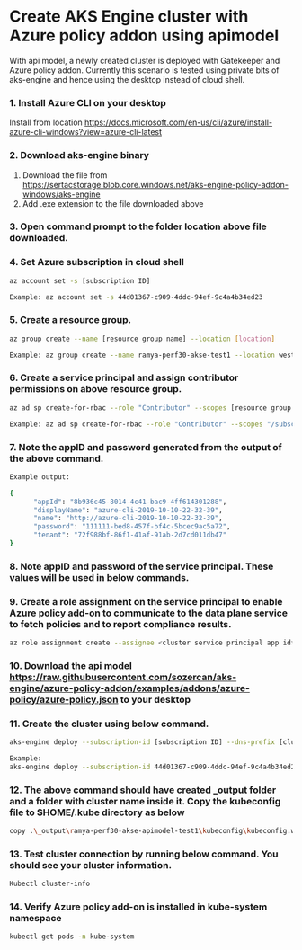 # Create AKS Engine cluster with Azure policy addon using apimodel

With api model, a newly created cluster is deployed with Gatekeeper and Azure policy addon. Currently this scenario is tested using private bits of aks-engine and hence using the desktop instead of cloud shell.

### 1. Install Azure CLI on your desktop
Install from location https://docs.microsoft.com/en-us/cli/azure/install-azure-cli-windows?view=azure-cli-latest

### 2. Download aks-engine binary
1. Download the file from 
https://sertacstorage.blob.core.windows.net/aks-engine-policy-addon-windows/aks-engine
2. Add .exe extension to the file downloaded above

### 3. Open command prompt to the folder location above file downloaded.

### 4. Set Azure subscription in cloud shell
```bash
az account set -s [subscription ID]

Example: az account set -s 44d01367-c909-4ddc-94ef-9c4a4b34ed23
```

### 5. Create a resource group.
```bash
az group create --name [resource group name] --location [location]

Example: az group create --name ramya-perf30-akse-test1 --location westus2
```

### 6. Create a service principal and assign contributor permissions on above resource group.
```bash
az ad sp create-for-rbac --role "Contributor" --scopes [resource group ID]

Example: az ad sp create-for-rbac --role "Contributor" --scopes "/subscriptions/44d01367-c909-4ddc-94ef-9c4a4b34ed23/resourceGroups/ramya-perf30-akse-test1"
```

### 7. Note the appID and password generated from the output of the above command.
```bash
Example output:

{
	  "appId": "8b936c45-8014-4c41-bac9-4ff614301288",
	  "displayName": "azure-cli-2019-10-10-22-32-39",
	  "name": "http://azure-cli-2019-10-10-22-32-39",
	  "password": "111111-bed8-457f-bf4c-5bcec9ac5a72",
	  "tenant": "72f988bf-86f1-41af-91ab-2d7cd011db47"
}
```
	
### 8. Note appID and password of the service principal. These values will be used in below commands.

### 9. Create a role assignment on the service principal to enable Azure policy add-on to communicate to the data plane service to fetch policies and to report compliance results.
```bash
az role assignment create --assignee <cluster service principal app id> --scope <cluster resource group id> --role "Policy Insights Data Writer (Preview)"
```

### 10. Download the api model https://raw.githubusercontent.com/sozercan/aks-engine/azure-policy-addon/examples/addons/azure-policy/azure-policy.json to your desktop

### 11. Create the cluster using below command.
```bash
aks-engine deploy --subscription-id [subscription ID] --dns-prefix [cluster name] --resource-group [resource group name] --location [location] --api-model azure-policy.json --client-id [app ID] --client-secret [password]

Example:
aks-engine deploy --subscription-id 44d01367-c909-4ddc-94ef-9c4a4b34ed23 --dns-prefix ramya-perf30-akse-apimodel-test1 --resource-group ramya-perf30-akse-apimodel-test1 --location westus2 --api-model aks-engine/azure-policy.json --force-overwrite --client-id 8b936c45-8014-4c41-bac9-4ff614301288 --client-secret d0708eca-bed8-457f-bf4c-5bcec9ac5a72
```

### 12. The above command should have created _output folder and a folder with cluster name inside it. Copy the kubeconfig file to $HOME/.kube directory as below
```bash
copy .\_output\ramya-perf30-akse-apimodel-test1\kubeconfig\kubeconfig.westus2.json c:\users\ramya\.kube\config
```

### 13. Test cluster connection by running below command. You should see your cluster information.
```bash
Kubectl cluster-info
```

### 14. Verify Azure policy add-on is installed in kube-system namespace
```bash
kubectl get pods -n kube-system
```